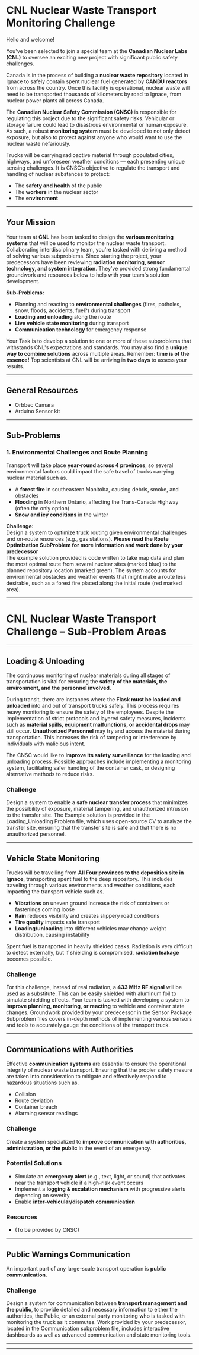 # CNL Nuclear Waste Transport Monitoring Challenge

Hello and welcome!  

You’ve been selected to join a special team at the **Canadian Nuclear Labs (CNL)** to oversee an exciting new project with significant public safety challenges.  

Canada is in the process of building a **nuclear waste repository** located in Ignace to safely contain spent nuclear fuel generated by **CANDU reactors** from across the country. Once this facility is operational, nuclear waste will need to be transported thousands of kilometers by road to Ignace, from nuclear power plants all across Canada.  

The **Canadian Nuclear Safety Commission (CNSC)** is responsible for regulating this project due to the significant safety risks. Vehicular or storage failure could lead to disastrous environmental or human exposure. As such, a robust **monitoring system** must be developed to not only detect exposure, but also to protect against anyone who would want to use the nuclear waste nefariously.  

Trucks will be carrying radioactive material through populated cities, highways, and unforeseen weather conditions — each presenting unique sensing challenges. It is CNSC’s objective to regulate the transport and handling of nuclear substances to protect:  

- The **safety and health** of the public  
- The **workers** in the nuclear sector  
- The **environment**  

---

## Your Mission  

Your team at **CNL** has been tasked to design the **various monitoring systems** that will be used to monitor the nuclear waste transport. Collaborating interdisciplinary team, you're tasked with deriving a method of solving various subproblems. Since starting the project, your predecessors have been reviewing **radiation monitoring, sensor technology, and system integration**. They’ve provided strong fundamental groundwork and resources below to help with your team's solution development.  

**Sub-Problems:**  
- Planning and reacting to **environmental challenges** (fires, potholes, snow, floods, accidents, fuel?) during transport  
- **Loading and unloading** along the route  
- **Live vehicle state monitoring** during transport  
- **Communication technology** for emergency response  

Your Task is to develop a solution to one or more of these subproblems that withstands CNL's expectations and standards. You may also find a **unique way to combine solutions** across multiple areas. Remember: **time is of the essence!** Top scientists at CNL will be arriving in **two days** to assess your results.  

---

## General Resources  

- Orbbec Camara
- Arduino Sensor kit
---

## Sub-Problems  

### 1. Environmental Challenges and Route Planning  

Transport will take place **year-round across 4 provinces**, so several environmental factors could impact the safe travel of trucks carrying nuclear material such as.  

- A **forest fire** in southeastern Manitoba, causing debris, smoke, and obstacles  
- **Flooding** in Northern Ontario, affecting the Trans-Canada Highway (often the only option)  
- **Snow and icy conditions** in the winter  


**Challenge:**  
Design a system to optimize truck routing given environmental challenges and on-route resources (e.g., gas stations).
**Please read the Route Optimization SubProblem for more information and work done by your predecessor**  
The example solution provided is code written to take map data and plan the most optimal route from several nuclear sites (marked blue) to the planned repository location (marked green). The system accounts for environmental obstacles and weather events that might make a route less desirable, such as a forest fire placed along the initial route (red marked area).  

---

# CNL Nuclear Waste Transport Challenge – Sub-Problem Areas  

---

## Loading & Unloading  

The continuous monitoring of nuclear materials during all stages of transportation is vital for ensuring the **safety of the materials, the environment, and the personnel involved**.  

During transit, there are instances where the **Flask must be loaded and unloaded** into and out of transport trucks safely. This process requires heavy monitoring to ensure the safety of the employees. Despite the implementation of strict protocols and layered safety measures, incidents such as **material spills, equipment malfunctions, or accidental drops** may still occur.  **Unauthorized Personnel** may try and access the material during transportation. This increases the risk of tampering or interference by individuals with malicious intent.  

The CNSC would like to **improve its safety surveillance** for the loading and unloading process. Possible approaches include implementing a monitoring system, facilitating safer handling of the container cask, or designing alternative methods to reduce risks.  

### Challenge  
Design a system to enable a **safe nuclear transfer process** that minimizes the possibility of exposure, material tampering, and unauthorized intrusion to the transfer site. The Example solution is provided in the Loading_Unloading Problem file, which uses open-source CV to analyze the transfer site, ensuring that the transfer site is safe and that there is no unauthorized personnel. 
 
---

## Vehicle State Monitoring  

Trucks will be travelling from **All Four provinces to the deposition site in Ignace**, transporting spent fuel to the deep repository. This includes traveling through various environments and weather conditions, each impacting the transport vehicle such as.  

- **Vibrations** on uneven ground increase the risk of containers or fastenings coming loose  
- **Rain** reduces visibility and creates slippery road conditions  
- **Tire quality** impacts safe transport  
- **Loading/unloading** into different vehicles may change weight distribution, causing instability  

Spent fuel is transported in heavily shielded casks. Radiation is very difficult to detect externally, but if shielding is compromised, **radiation leakage** becomes possible.  

### Challenge  
For this challenge, instead of real radiation, a **433 MHz RF signal** will be used as a substitute. This can be easily shielded with aluminum foil to simulate shielding effects. Your team is tasked with developing a system to **improve planning, monitoring, or reacting** to vehicle and container state changes. Groundwork provided by your predecessor in the Sensor Package Subproblem files covers in-depth methods of implementing various sensors and tools to accurately gauge the conditions of the transport truck. 


---

## Communications with Authorities  

Effective **communication systems** are essential to ensure the operational integrity of nuclear waste transport. Ensuring that the propler safety mesure are taken into consideration to mitigate and effectively respond to hazardous situations such as. 

- Collision  
- Route deviation  
- Container breach  
- Alarming sensor readings 

### Challenge  
Create a system specialized to **improve communication with authorities, administration, or the public** in the event of an emergency.   

### Potential Solutions  
- Simulate an **emergency alert** (e.g., text, light, or sound) that activates near the transport vehicle if a high-risk event occurs  
- Implement a **logging & escalation mechanism** with progressive alerts depending on severity  
- Enable **inter-vehicular/dispatch communication**  

### Resources  
- (To be provided by CNSC)  

---

## Public Warnings Communication  

An important part of any large-scale transport operation is **public communication**.  

### Challenge  
Design a system for communication between **transport management and the public**, to provide detailed and necessary information to either the authorities, the Public, or an external party monitoring who is tasked with monitoring the truck as it commutes. Work provided by your predecessor, located in the Communication subproblem file,  includes interactive dashboards as well as advanced communication and state monitoring tools. 

---


---
